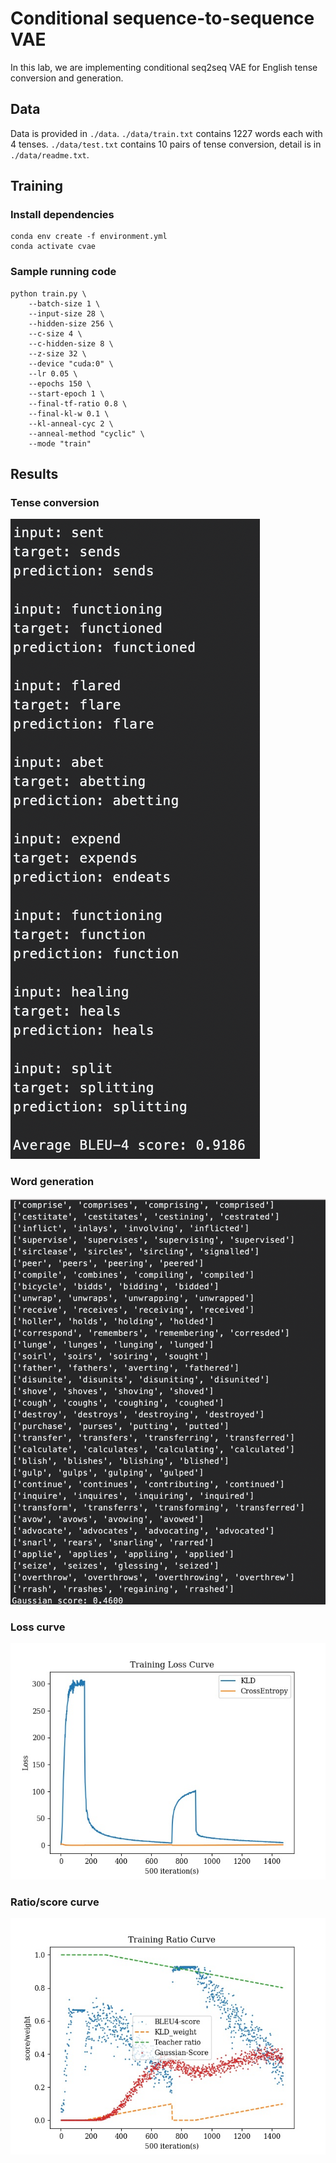 # Conditional sequence-to-sequence VAE

In this lab, we are implementing conditional seq2seq VAE for English tense conversion and generation.

## Data
Data is provided in `./data`. `./data/train.txt` contains 1227 words each with 4 tenses. `./data/test.txt` contains 10 pairs of tense conversion, detail is in `./data/readme.txt`.

## Training

### Install dependencies

```
conda env create -f environment.yml
conda activate cvae
```

### Sample running code

```
python train.py \
    --batch-size 1 \
    --input-size 28 \
    --hidden-size 256 \
    --c-size 4 \
    --c-hidden-size 8 \
    --z-size 32 \
    --device "cuda:0" \
    --lr 0.05 \
    --epochs 150 \
    --start-epoch 1 \
    --final-tf-ratio 0.8 \
    --final-kl-w 0.1 \
    --kl-anneal-cyc 2 \
    --anneal-method "cyclic" \
    --mode "train"
```

## Results

### Tense conversion
<img src="./results/cyclic/cyclic_bleu.png">

### Word generation
<img src="./results/cyclic/cyclic_gauss.png">

### Loss curve
<img src="./results/cyclic/cyclic_loss.jpg">

### Ratio/score curve
<img src="./results/cyclic/cyclic_ratio.jpg">